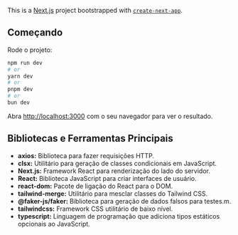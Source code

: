 This is a [Next.js](https://nextjs.org/) project bootstrapped with [`create-next-app`](https://github.com/vercel/next.js/tree/canary/packages/create-next-app).

## Começando

Rode o projeto:

```bash
npm run dev
# or
yarn dev
# or
pnpm dev
# or
bun dev
```

Abra [http://localhost:3000](http://localhost:3000) com o seu navegador para ver o resultado.

## Bibliotecas e Ferramentas Principais

- **axios:** Biblioteca para fazer requisições HTTP.
- **clsx:** Utilitário para geração de classes condicionais em JavaScript.
- **Next.js:** Framework React para renderização do lado do servidor.
- **React:** Biblioteca JavaScript para criar interfaces de usuário.
- **react-dom:** Pacote de ligação do React para o DOM.
- **tailwind-merge:** Utilitário para mesclar classes do Tailwind CSS.
- **@faker-js/faker:** Biblioteca para geração de dados falsos para testes.m.
- **tailwindcss:** Framework CSS utilitário de baixo nível.
- **typescript:** Linguagem de programação que adiciona tipos estáticos opcionais ao JavaScript.
